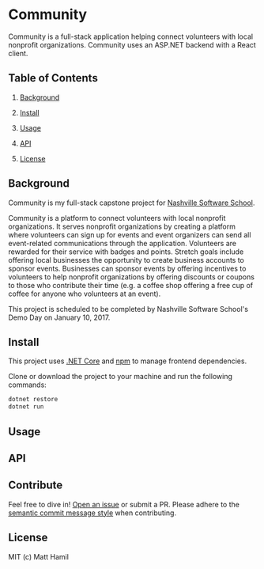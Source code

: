 # Community

Community is a full-stack application helping connect volunteers with local nonprofit organizations. Community uses an ASP.NET backend with a React client.

## Table of Contents

1. [Background](#background)

1. [Install](#install)

1. [Usage](#usage)

1. [API](#api)

1. [License](#license)

## Background

Community is my full-stack capstone project for [Nashville Software School](http://www.nashvillesoftwareschool).

Community is a platform to connect volunteers with local nonprofit organizations. It serves nonprofit organizations by creating a platform where volunteers can sign up for events and event organizers can send all event-related communications through the application. Volunteers are rewarded for their service with badges and points. Stretch goals include offering local businesses the opportunity to create business accounts to sponsor events. Businesses can sponsor events by offering incentives to volunteers to help nonprofit organizations by offering discounts or coupons to those who contribute their time (e.g. a coffee shop offering a free cup of coffee for anyone who volunteers at an event).

This project is scheduled to be completed by Nashville Software School's Demo Day on January 10, 2017.

## Install

This project uses [.NET Core](https://www.microsoft.com/net/core) and [npm](https://www.npmjs.com/) to manage frontend dependencies.

Clone or download the project to your machine and run the following commands:

```sh
dotnet restore
dotnet run
```

## Usage

## API

## Contribute

Feel free to dive in! [Open an issue](https://github.com/matthamil/Community/issues/new) or submit a PR. Please adhere to the [semantic commit message style](https://seesparkbox.com/foundry/semantic_commit_messages) when contributing.

## License

MIT (c) Matt Hamil